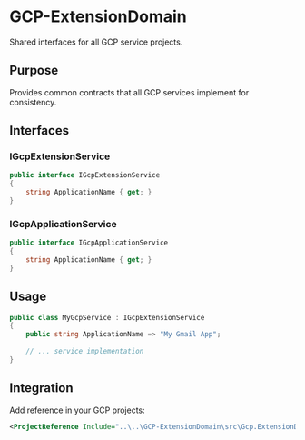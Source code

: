 # GCP-ExtensionDomain

Shared interfaces for all GCP service projects.

## Purpose

Provides common contracts that all GCP services implement for consistency.

## Interfaces

### IGcpExtensionService
```csharp
public interface IGcpExtensionService
{
    string ApplicationName { get; }
}
```

### IGcpApplicationService  
```csharp
public interface IGcpApplicationService
{
    string ApplicationName { get; }
}
```

## Usage

```csharp
public class MyGcpService : IGcpExtensionService
{
    public string ApplicationName => "My Gmail App";
    
    // ... service implementation
}
```

## Integration

Add reference in your GCP projects:
```xml
<ProjectReference Include="..\..\GCP-ExtensionDomain\src\Gcp.ExtensionDomain.csproj" />
```
